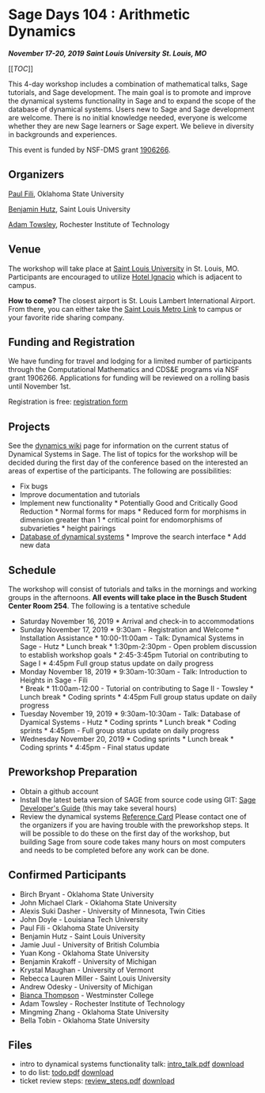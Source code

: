 

# Sage Days 104 : Arithmetic Dynamics

_**November 17-20, 2019**_ _**Saint Louis University**_ _**St. Louis, MO**_ 

[[_TOC_]] 

This 4-day workshop includes a combination of mathematical talks, Sage tutorials, and Sage development. The main goal is to promote and improve the dynamical systems functionality in Sage and to expand the scope of the database of dynamical systems. Users new to Sage and Sage development are welcome. There is no initial knowledge needed, everyone is welcome whether they are new Sage learners or Sage expert. We believe in diversity in backgrounds and experiences. 

This event is funded by NSF-DMS grant <a class="https" href="https://www.nsf.gov/awardsearch/showAward?AWD_ID=1906266">1906266</a>. 


## Organizers

<a class="https" href="https://math.okstate.edu/people/fili/">Paul Fili</a>, Oklahoma State University 

<a class="https" href="https://mathstat.slu.edu/~hutzba/">Benjamin Hutz</a>, Saint Louis University 

<a class="https" href="https://sites.google.com/site/atowsley42/home/">Adam Towsley</a>, Rochester Institute of Technology 


## Venue

The workshop will take place at <a class="https" href="https://www.slu.edu/">Saint Louis University</a> in St. Louis, MO. Participants are encouraged to utilize <a class="https" href="https://www.hotelignaciostl.com/">Hotel Ignacio</a> which is adjacent to campus. 

**How to come?** The closest airport is St. Louis Lambert International Airport. From there, you can either take the <a class="https" href="https://www.metrostlouis.org/">Saint Louis Metro Link</a> to campus or your favorite ride sharing company. 


## Funding and Registration

We have funding for travel and lodging for a limited number of participants through the Computational Mathematics and CDS&E programs via NSF grant 1906266. Applications for funding will be reviewed on a rolling basis until November 1st. 

Registration is free: <a class="https" href="https://forms.gle/yZGk5fHrhg3xtmCB9">registration form</a> 


## Projects

See the <a class="https" href="https://wiki.sagemath.org/dynamics/ArithmeticAndComplex">dynamics wiki</a> page for information on the current status of Dynamical Systems in Sage. The list of topics for the workshop will be decided during the first day of the conference based on the interested an areas of expertise of the participants. The following are possibilities: 

* Fix bugs 
* Improve documentation and tutorials 
* Implement new functionality 
      * Potentially Good and Critically Good Reduction 
      * Normal forms for maps 
      * Reduced form for morphisms in dimension greater than 1 
      * critical point for endomorphisms of subvarieties 
      * height pairings 
* <a class="https" href="https://mathstat.slu.edu/~hutzba/search.php">Database of dynamical systems</a> 
      * Improve the search interface 
      * Add new data 

## Schedule

The workshop will consist of tutorials and talks in the mornings and working groups in the afternoons. **All events will take place in the Busch Student Center Room 254**. The following is a tentative schedule 

* Saturday November 16, 2019 
      * Arrival and check-in to accommodations 
* Sunday November 17, 2019 
      * 9:30am  - Registration and Welcome 
      * Installation Assistance 
      * 10:00-11:00am - Talk: Dynamical Systems in Sage - Hutz 
      * Lunch break 
      * 1:30pm-2:30pm - Open problem discussion to establish workshop goals 
      * 2:45-3:45pm Tutorial on contributing to Sage I 
      * 4:45pm Full group status update on daily progress 
* Monday November 18, 2019 
      * 9:30am-10:30am - Talk: Introduction to Heights in Sage - Fili  
      * Break 
      * 11:00am-12:00 - Tutorial on contributing to Sage II - Towsley 
      * Lunch break 
      * Coding sprints 
      * 4:45pm Full group status update on daily progress 
* Tuesday November 19, 2019 
      * 9:30am-10:30am - Talk: Database of Dyamical Systems - Hutz 
      * Coding sprints 
      * Lunch break 
      * Coding sprints 
      * 4:45pm - Full group status update on daily progress 
* Wednesday November 20, 2019 
      * Coding sprints 
      * Lunch break 
      * Coding sprints 
      * 4:45pm - Final status update 

## Preworkshop Preparation

* Obtain a github account 
* Install the latest beta version of SAGE from source code using GIT: <a class="http" href="http://doc.sagemath.org/html/en/developer/index.html">Sage Developer's Guide</a> (this may take several hours) 
* Review the dynamical systems <a class="https" href="https://wiki.sagemath.org/quickref/">Reference Card</a> 
Please contact one of the organizers if you are having trouble with the preworkshop steps. It will be possible to do these on the first day of the workshop, but building Sage from soure code takes many hours on most computers and needs to be completed before any work can be done. 


## Confirmed Participants

* Birch Bryant  - Oklahoma State University 
* John Michael Clark - Oklahoma State University 
* Alexis Suki Dasher - University of Minnesota, Twin Cities 
* John Doyle - Louisiana Tech University 
* Paul Fili - Oklahoma State University 
* Benjamin Hutz - Saint Louis University 
* Jamie Juul - University of British Columbia 
* Yuan Kong - Oklahoma State University 
* Benjamin Krakoff - University of Michigan 
* Krystal Maughan - University of Vermont 
* Rebecca Lauren Miller - Saint Louis University 
* Andrew Odesky - University of Michigan 
* <a class="https" href="https://biancasmath.wordpress.com/">Bianca Thompson</a> - Westminster College 
* Adam Towsley - Rochester Institute of Technology 
* Mingming Zhang - Oklahoma State University 
* Bella Tobin - Oklahoma State University 

## Files

* intro to dynamical systems functionality talk: <a href="days104/intro_talk.pdf">intro_talk.pdf</a> <a class="https" href="https://wiki.sagemath.org/quickref?action=AttachFile&amp;do=get&amp;target=intro_talk.pdf">download</a> 
* to do list: <a href="days104/todo.pdf">todo.pdf</a> <a class="https" href="https://wiki.sagemath.org/quickref?action=AttachFile&amp;do=get&amp;target=todo.pdf">download</a> 
* ticket review steps: <a href="days104/review_steps.pdf">review_steps.pdf</a> <a class="https" href="https://wiki.sagemath.org/quickref?action=AttachFile&amp;do=get&amp;target=review_steps.pdf">download</a> 